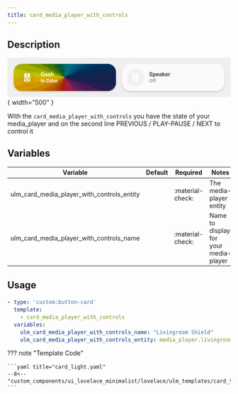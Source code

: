 ```yaml
---
title: card_media_player_with_controls
---
```

<!-- markdownlint-disable MD046 -->

## Description

![example-image](../../assets/img/ulm_cards/card_media_player_art.png){ width="500" }

With the `card_media_player_with_controls` you have the state of your media_player and on the second line PREVIOUS / PLAY-PAUSE / NEXT to control it

## Variables

| Variable | Default | Required         | Notes             |
|----------|---------|------------------|-------------------|
| ulm_card_media_player_with_controls_entity     |         | :material-check: | The media-player entity |
| ulm_card_media_player_with_controls_name |      | :material-check: | Name to display for your media-player |

## Usage

```yaml
- type: 'custom:button-card'
  template:
    - card_media_player_with_controls
  variables:
    ulm_card_media_player_with_controls_name: "Livingroom Shield"
    ulm_card_media_player_with_controls_entity: media_player.livingroom_shield
```

??? note "Template Code"

    ```yaml title="card_light.yaml"
    --8<-- "custom_components/ui_lovelace_minimalist/lovelace/ulm_templates/card_templates/cards/card_media_player_with_controls.yaml"
    ```
